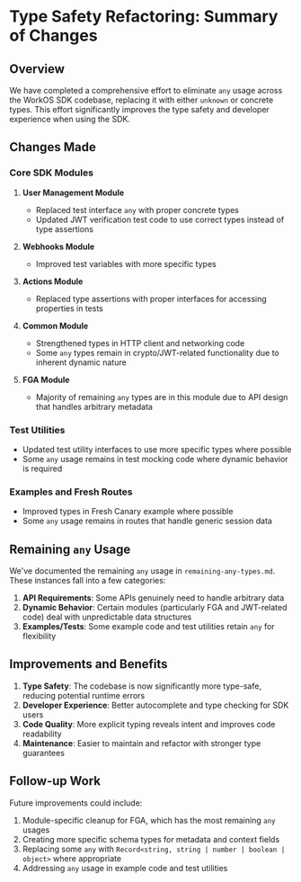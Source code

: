 # Type Safety Refactoring: Summary of Changes

## Overview

We have completed a comprehensive effort to eliminate `any` usage across the WorkOS SDK codebase, replacing it with either `unknown` or concrete types. This effort significantly improves the type safety and developer experience when using the SDK.

## Changes Made

### Core SDK Modules

1. **User Management Module**
   - Replaced test interface `any` with proper concrete types
   - Updated JWT verification test code to use correct types instead of type assertions

2. **Webhooks Module**
   - Improved test variables with more specific types

3. **Actions Module**
   - Replaced type assertions with proper interfaces for accessing properties in tests

4. **Common Module**
   - Strengthened types in HTTP client and networking code
   - Some `any` types remain in crypto/JWT-related functionality due to inherent dynamic nature

5. **FGA Module**
   - Majority of remaining `any` types are in this module due to API design that handles arbitrary metadata

### Test Utilities

- Updated test utility interfaces to use more specific types where possible
- Some `any` usage remains in test mocking code where dynamic behavior is required

### Examples and Fresh Routes

- Improved types in Fresh Canary example where possible
- Some `any` usage remains in routes that handle generic session data

## Remaining `any` Usage

We've documented the remaining `any` usage in `remaining-any-types.md`. These instances fall into a few categories:

1. **API Requirements**: Some APIs genuinely need to handle arbitrary data
2. **Dynamic Behavior**: Certain modules (particularly FGA and JWT-related code) deal with unpredictable data structures
3. **Examples/Tests**: Some example code and test utilities retain `any` for flexibility

## Improvements and Benefits

1. **Type Safety**: The codebase is now significantly more type-safe, reducing potential runtime errors
2. **Developer Experience**: Better autocomplete and type checking for SDK users
3. **Code Quality**: More explicit typing reveals intent and improves code readability
4. **Maintenance**: Easier to maintain and refactor with stronger type guarantees

## Follow-up Work

Future improvements could include:

1. Module-specific cleanup for FGA, which has the most remaining `any` usages
2. Creating more specific schema types for metadata and context fields
3. Replacing some `any` with `Record<string, string | number | boolean | object>` where appropriate
4. Addressing `any` usage in example code and test utilities